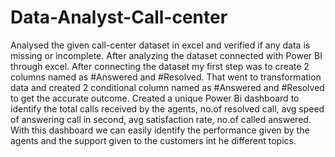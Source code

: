 # Data-Analyst-Call-center
Analysed the given call-center dataset in excel and verified if any data is missing or incomplete. 
After analyzing the dataset connected  with Power BI through excel.
After connecting the dataset my first step was to create 2 columns named as #Answered and #Resolved.
That went to transformation data and created 2 conditional column named as #Answered and #Resolved to get the accurate outcome.
Created a unique Power Bi dashboard  to identify the total calls received by the agents, no.of resolved call, avg speed of answering call in second, avg satisfaction rate, no.of called answered.
With this dashboard we can easily identify the performance given by the agents and the support given to the customers int he different topics.
